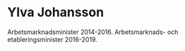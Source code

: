# Ylva Johansson

Arbetsmarknadsminister 2014\-2016\. Arbetsmarknads\- och etableringsminister 2016\-2019\.
